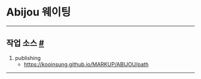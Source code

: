 # Abijou 웨이팅

- - -

## 작업 소스 <a id="markup" href="#markup">#</a>

1. publishing
    - https://kooinsung.github.io/MARKUP/ABIJOU/path

- - -
